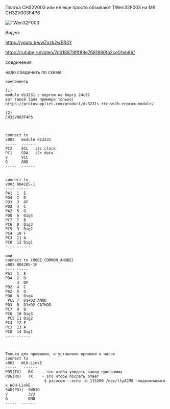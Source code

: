 
Платка CH32V003 или её еще просто обзывают TWen32F003 на МК CH32V003F4P6

<p><img src="https://github.com/nvv13/test/blob/main/test-mk/ch32v003/doc/TWen32F003.jpg" alt="TWen32F003" title="CH32V003" /></p>


Видео:

https://youtu.be/wZxzk2wER3Y

https://rutube.ru/video/7dd18879fff89e7681880fa2ce01eb89/



соединения

надо соединить по схеме:
~~~
компоненты

(1)
module ds3231 с eeprom на борту 24c32
вот такой (для примера только)
https://protosupplies.com/product/ds3231s-rtc-with-eeprom-module/

(2)
CH32V003F4P6



connect to
v003   module ds3231 
-----  ------ 
PC2    SCL   i2c clock   
PC1    SDA   i2c data   
V      VCC     
G      GND    
-----  ------ 


connect to
v003 8041BS-1 
---- ----- 
PA1  1  E
PD4  2  D
PD3  3  DP
PD2  4  C
PA2  5  G
PD0  6  Dig4
PC7  7  B
PC6  8  Dig3
PC5  9  Dig2
PC4  10 F
PC3  11 A
PC0  12 Dig1
---- ------ 

или
connect to (MODE_COMMON_ANODE)
v003 8042BS-1F 
---- ----- 
PA1  1  E
PD4  2  D
     3  DP
PD2  4  C
PA2  5  G
PD0  6  Dig4
 PC5 7  D1+D2 ANOD
PD3  8  D1+D2 CATHOD
PC7  9  B
PC6  10 Dig3
 PC5 11 Dig2
PC4  12 F
PC3  13 A
PC0  14 Dig1
---- ------ 



Только для прошивки, и установки времени в часах
connect to
v003   WCH-LinkE
-----   ------ 
PD5(TX)   RX    - это чтобы увидеть вывод программы
PD6(RX)   TX    - это чтобы послать ответ
                 $ picocom --echo -b 115200 /dev/ttyACM0 -подключаемся к WCH-LinkE 
SWD(PD1)  SWDIO
V         3V3
G         GND    
-----  ------ 


~~~


